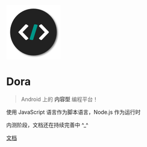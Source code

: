 ![logo](_media/icon.png)

# Dora

> Android 上的 <b>内容型</b> 编程平台！

使用 JavaScript 语言作为脚本语言，Node.js 作为运行时
<p>内测阶段，文档还在持续完善中 ^_^</p>
<!--  -->

[文档](README)
<!-- [下载](#) -->

